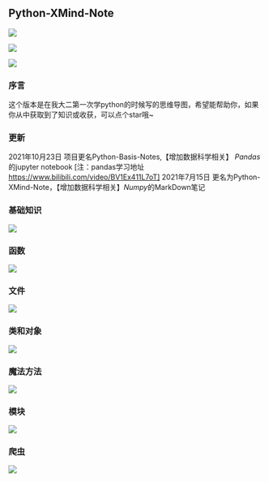 
## Python-XMind-Note

![](https://img.shields.io/badge/version-8%20pro-red.svg)

![](https://img.shields.io/badge/version-ZEN-yellow.svg)

![](https://img.shields.io/badge/适合人群-基础-blue?logo=appveyor&style=for-the-badge)

### 序言

这个版本是在我大二第一次学python的时候写的思维导图，希望能帮助你，如果你从中获取到了知识或收获，可以点个star哦~

### 更新

2021年10月23日 项目更名Python-Basis-Notes,【增加数据科学相关】 *Pandas*的jupyter notebook [注：pandas学习地址 https://www.bilibili.com/video/BV1Ex411L7oT]
2021年7月15日  更名为Python-XMind-Note，【增加数据科学相关】*Numpy*的MarkDown笔记

### 基础知识

![](https://github.com/kyrzy0416/PythonStudyXmind/blob/master/img/%E5%9F%BA%E7%A1%80%E7%9F%A5%E8%AF%86.png)

### 函数

![](https://github.com/kyrzy0416/PythonStudyXmind/blob/master/img/%E5%87%BD%E6%95%B0.png)

### 文件

![](https://github.com/kyrzy0416/PythonStudyXmind/blob/master/img/%E6%96%87%E4%BB%B6.png)

### 类和对象

![](https://github.com/kyrzy0416/PythonStudyXmind/blob/master/img/%E7%B1%BB%E5%92%8C%E5%AF%B9%E8%B1%A1.png)

### 魔法方法

![](https://github.com/kyrzy0416/PythonStudyXmind/blob/master/img/%E9%AD%94%E6%B3%95%E6%96%B9%E6%B3%95.png)

### 模块

![](https://github.com/kyrzy0416/PythonStudyXmind/blob/master/img/%E6%A8%A1%E5%9D%97.png)

### 爬虫

![](https://github.com/kyrzy0416/PythonStudyXmind/blob/master/img/%E7%88%AC%E8%99%AB.png)

